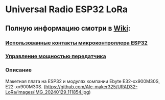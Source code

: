 # Universal Radio ESP32 LoRa
## Полную информацию смотри в [Wiki](https://github.com/Ale-maker325/URAD32-LoRa/wiki):

### [Использованные контакты микроконтроллера ESP32](https://github.com/Ale-maker325/URAD32-LoRa/wiki)
### [Управление мощностью передатчика](https://github.com/Ale-maker325/URAD32-LoRa/wiki/%D0%A3%D0%BF%D1%80%D0%B0%D0%B2%D0%BB%D0%B5%D0%BD%D0%B8%D0%B5-%D0%BC%D0%BE%D1%89%D0%BD%D0%BE%D1%81%D1%82%D1%8C%D1%8E-%D0%BF%D0%B5%D1%80%D0%B5%D0%B4%D0%B0%D1%82%D1%87%D0%B8%D0%BA%D0%B0)
### Описание
Макетная плата на ESP32 и модулях компании Ebyte E32-xx900M30S, E22-xx900M30S.
(https://github.com/Ale-maker325/URAD32-LoRa/images/IMG_20240129_111854.jpg)
